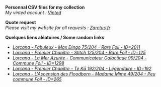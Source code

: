 **Personnal CSV files for my collection**  
*My vinted account : [Vinted](https://www.vinted.fr/member/223153477)*

**Quote request**  
*Please visit my website for all requests : [Zarctus.fr](https://www.zarctus.fr/)*


**Quelques liens aléatoires / Some random links**
- *[Lorcana - Fabuleux - Max Dingo 75/204 - Rare Foil - ID=2011](https://www.vinted.fr/items/6998953040-lorcana-fabuleux-max-dingo-75204-rare-foil-id2011)*
- *[Lorcana - Premier Chapitre - Stitch 125/204 - Rare Foil - ID=125](https://www.vinted.fr/items/6191980191-lorcana-premier-chapitre-stitch-125204-rare-foil-id125)*
- *[Lorcana - La Mer Azurite - Communicateur Galactique 99/204 - Commune Foil - ID=1298](https://www.vinted.fr/items/6374256664-lorcana-la-mer-azurite-communicateur-galactique-99204-commune-foil-id1298)*
- *[Lorcana - Premier Chapitre - Te Kā 192/204 - Légendaire - ID=192](https://www.vinted.fr/items/7060948347-lorcana-premier-chapitre-te-ka-192204-legendaire-id192)*
- *[Lorcana - L'Ascension des Floodborn - Madame Mime 49/204 - Peu commune Foil - ID=265](https://www.vinted.fr/items/5351420109-lorcana-lascension-des-floodborn-madame-mime-49204-peu-commune-foil-id265)*
